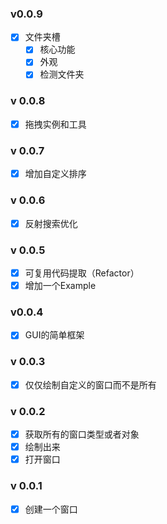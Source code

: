 ### v0.0.9

- [x] 文件夹槽
  - [x] 核心功能
  - [x] 外观
  - [x] 检测文件夹

### v 0.0.8

- [x] 拖拽实例和工具

### v 0.0.7

- [x] 增加自定义排序

### v 0.0.6

- [x] 反射搜索优化

### v 0.0.5

- [x] 可复用代码提取（Refactor）
- [x] 增加一个Example

### v0.0.4

- [x] GUI的简单框架

### v 0.0.3

- [x] 仅仅绘制自定义的窗口而不是所有


### v 0.0.2

- [x] 获取所有的窗口类型或者对象
- [x] 绘制出来
- [x] 打开窗口

### v 0.0.1

- [x] 创建一个窗口